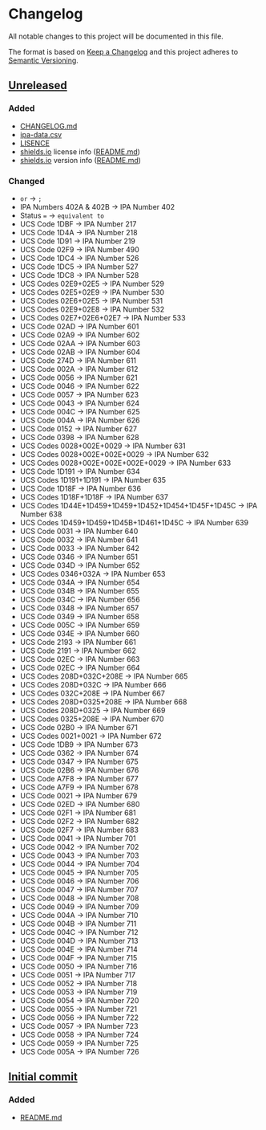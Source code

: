 # Changelog
All notable changes to this project will be documented in this file.

The format is based on [Keep a Changelog](http://keepachangelog.com/) and this project adheres to [Semantic Versioning](http://semver.org/).

## [Unreleased]
### Added
* [CHANGELOG.md]
* [ipa-data.csv]
* [LISENCE]
* [shields.io] license info ([README.md])
* [shields.io] version info ([README.md])

### Changed
* `or` → `;`
* IPA Numbers 402A & 402B → IPA Number 402
* Status `=` → `equivalent to`
* UCS Code 1DBF → IPA Number 217
* UCS Code 1D4A → IPA Number 218
* UCS Code 1D91 → IPA Number 219
* UCS Code 02F9 → IPA Number 490
* UCS Code 1DC4 → IPA Number 526
* UCS Code 1DC5 → IPA Number 527
* UCS Code 1DC8 → IPA Number 528
* UCS Codes 02E9+02E5 → IPA Number 529
* UCS Codes 02E5+02E9 → IPA Number 530
* UCS Codes 02E6+02E5 → IPA Number 531
* UCS Codes 02E9+02E8 → IPA Number 532
* UCS Codes 02E7+02E6+02E7 → IPA Number 533
* UCS Code 02AD → IPA Number 601
* UCS Code 02A9 → IPA Number 602
* UCS Code 02AA → IPA Number 603
* UCS Code 02AB → IPA Number 604
* UCS Code 274D → IPA Number 611
* UCS Code 002A → IPA Number 612
* UCS Code 0056 → IPA Number 621
* UCS Code 0046 → IPA Number 622
* UCS Code 0057 → IPA Number 623
* UCS Code 0043 → IPA Number 624
* UCS Code 004C → IPA Number 625
* UCS Code 004A → IPA Number 626
* UCS Code 0152 → IPA Number 627
* UCS Code 0398 → IPA Number 628
* UCS Codes 0028+002E+0029 → IPA Number 631
* UCS Codes 0028+002E+002E+0029 → IPA Number 632
* UCS Codes 0028+002E+002E+002E+0029 → IPA Number 633
* UCS Code 1D191 → IPA Number 634
* UCS Codes 1D191+1D191 → IPA Number 635
* UCS Code 1D18F → IPA Number 636
* UCS Codes 1D18F+1D18F → IPA Number 637
* UCS Codes 1D44E+1D459+1D459+1D452+1D454+1D45F+1D45C → IPA Number 638
* UCS Codes 1D459+1D459+1D45B+1D461+1D45C → IPA Number 639
* UCS Code 0031 → IPA Number 640
* UCS Code 0032 → IPA Number 641
* UCS Code 0033 → IPA Number 642
* UCS Code 0346 → IPA Number 651
* UCS Code 034D → IPA Number 652
* UCS Codes 0346+032A → IPA Number 653
* UCS Code 034A → IPA Number 654
* UCS Code 034B → IPA Number 655
* UCS Code 034C → IPA Number 656
* UCS Code 0348 → IPA Number 657
* UCS Code 0349 → IPA Number 658
* UCS Code 005C → IPA Number 659
* UCS Code 034E → IPA Number 660
* UCS Code 2193 → IPA Number 661
* UCS Code 2191 → IPA Number 662
* UCS Code 02EC → IPA Number 663
* UCS Code 02EC → IPA Number 664
* UCS Codes 208D+032C+208E → IPA Number 665
* UCS Codes 208D+032C → IPA Number 666
* UCS Codes 032C+208E → IPA Number 667
* UCS Codes 208D+0325+208E → IPA Number 668
* UCS Codes 208D+0325 → IPA Number 669
* UCS Codes 0325+208E → IPA Number 670
* UCS Code 02B0 → IPA Number 671
* UCS Codes 0021+0021 → IPA Number 672
* UCS Code 1DB9 → IPA Number 673
* UCS Code 0362 → IPA Number 674
* UCS Code 0347 → IPA Number 675
* UCS Code 02B6 → IPA Number 676
* UCS Code A7F8 → IPA Number 677
* UCS Code A7F9 → IPA Number 678
* UCS Code 0021 → IPA Number 679
* UCS Code 02ED → IPA Number 680
* UCS Code 02F1 → IPA Number 681
* UCS Code 02F2 → IPA Number 682
* UCS Code 02F7 → IPA Number 683
* UCS Code 0041 → IPA Number 701
* UCS Code 0042 → IPA Number 702
* UCS Code 0043 → IPA Number 703
* UCS Code 0044 → IPA Number 704
* UCS Code 0045 → IPA Number 705
* UCS Code 0046 → IPA Number 706
* UCS Code 0047 → IPA Number 707
* UCS Code 0048 → IPA Number 708
* UCS Code 0049 → IPA Number 709
* UCS Code 004A → IPA Number 710
* UCS Code 004B → IPA Number 711
* UCS Code 004C → IPA Number 712
* UCS Code 004D → IPA Number 713
* UCS Code 004E → IPA Number 714
* UCS Code 004F → IPA Number 715
* UCS Code 0050 → IPA Number 716
* UCS Code 0051 → IPA Number 717
* UCS Code 0052 → IPA Number 718
* UCS Code 0053 → IPA Number 719
* UCS Code 0054 → IPA Number 720
* UCS Code 0055 → IPA Number 721
* UCS Code 0056 → IPA Number 722
* UCS Code 0057 → IPA Number 723
* UCS Code 0058 → IPA Number 724
* UCS Code 0059 → IPA Number 725
* UCS Code 005A → IPA Number 726

## [Initial commit]
### Added
* [README.md]

[Unreleased]: https://github.com/AdamSteffanick/ipa-data/compare/1505ef6...HEAD
[Initial commit]: https://github.com/AdamSteffanick/ipa-data/commit/1505ef615f18944fcd011790baaf9f911b9f7c9e
[CHANGELOG.md]: ./CHANGELOG.md
[LISENCE]: https://github.com/AdamSteffanick/ipa-data/blob/master/LICENSE
[README.md]: ./README.md
[ipa-data.csv]: ./datasets/ipa-data/ipa-data.csv

[shields.io]: http://shields.io/